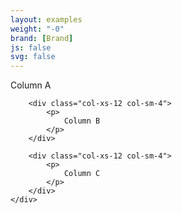 ```yaml
---
layout: examples
weight: "-0"
brand: [Brand]
js: false
svg: false
---
```


<div class="container-fluid">
	<div class="row grid-example">
		<div class="col-xs-12 col-sm-4 pull-right">
			<p>
				Column A
			</p>
		</div>

		<div class="col-xs-12 col-sm-4">
			<p>
				Column B
			</p>
		</div>

		<div class="col-xs-12 col-sm-4">
			<p>
				Column C
			</p>
		</div>
	</div>
</div>